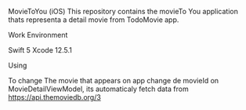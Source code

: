 MovieToYou (iOS)
This repository contains the movieTo You application thats representa a detail movie from TodoMovie app.

Work Environment

Swift 5
Xcode 12.5.1

Using

To change The movie that appears on app change de movieId on MovieDetailViewModel, its automaticaly fetch data from https://api.themoviedb.org/3

